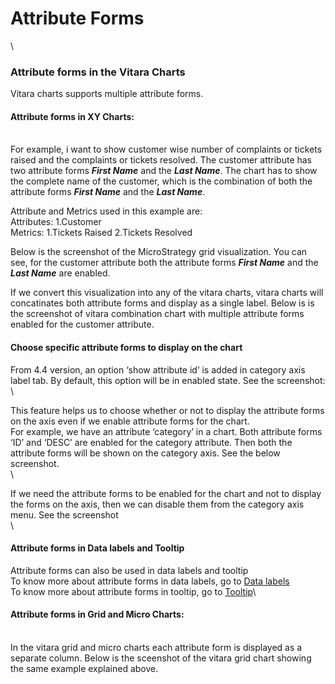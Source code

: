 # Attribute Forms

\


### Attribute forms in the Vitara Charts <a href="#attribute-forms-in-the-vitara-charts" id="attribute-forms-in-the-vitara-charts"></a>

Vitara charts supports multiple attribute forms.

#### Attribute forms in XY Charts: <a href="#attribute-forms-in-xy-charts" id="attribute-forms-in-xy-charts"></a>

\
For example, i want to show customer wise number of complaints or tickets raised and the complaints or tickets resolved. The customer attribute has two attribute forms _**First Name**_ and the _**Last Name**_. The chart has to show the complete name of the customer, which is the combination of both the attribute forms _**First Name**_ and the _**Last Name**_.

Attribute and Metrics used in this example are:\
Attributes: 1.Customer\
Metrics: 1.Tickets Raised 2.Tickets Resolved

Below is the screenshot of the MicroStrategy grid visualization. You can see, for the customer attribute both the attribute forms _**First Name**_ and the _**Last Name**_ are enabled.

If we convert this visualization into any of the vitara charts, vitara charts will concatinates both attribute forms and display as a single label. Below is is the screenshot of vitara combination chart with multiple attribute forms enabled for the customer attribute.

#### Choose specific attribute forms to display on the chart <a href="#choose-specific-attribute-forms-to-display-on-the-chart" id="choose-specific-attribute-forms-to-display-on-the-chart"></a>

From 4.4 version, an option ‘show attribute id’ is added in category axis label tab. By default, this option will be in enabled state. See the screenshot:\
\


This feature helps us to choose whether or not to display the attribute forms on the axis even if we enable attribute forms for the chart.\
For example, we have an attribute ‘category’ in a chart. Both attribute forms ‘ID’ and ‘DESC’ are enabled for the category attribute. Then both the attribute forms will be shown on the category axis. See the below screenshot.\
\


If we need the attribute forms to be enabled for the chart and not to display the forms on the axis, then we can disable them from the category axis menu. See the screenshot\
\


#### Attribute forms in Data labels and Tooltip <a href="#attribute-forms-in-data-labels-and-tooltip" id="attribute-forms-in-data-labels-and-tooltip"></a>

Attribute forms can also be used in data labels and tooltip\
To know more about attribute forms in data labels, go to [Data labels](https://about/guideCommonFeatures/datalabelCustomization.html#attribute-forms-in-data-labels)\
To know more about attribute forms in tooltip, go to [Tooltip](https://about/guideCommonFeatures/tooltipCustomization.html#attribute-forms-in-tooltip)\


#### Attribute forms in Grid and Micro Charts: <a href="#attribute-forms-in-grid-and-micro-charts" id="attribute-forms-in-grid-and-micro-charts"></a>

\
In the vitara grid and micro charts each attribute form is displayed as a separate column. Below is the sceenshot of the vitara grid chart showing the same example explained above.
